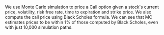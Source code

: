 We use Monte Carlo simulation to price a Call option given a stock's current price, volatility, risk free rate, time to expiration and strike price. We also compute the call price using Black Scholes formula. We can see that MC estimates prices to be within 1% of those computed by Black Scholes, even with just 10,000 simulation paths.